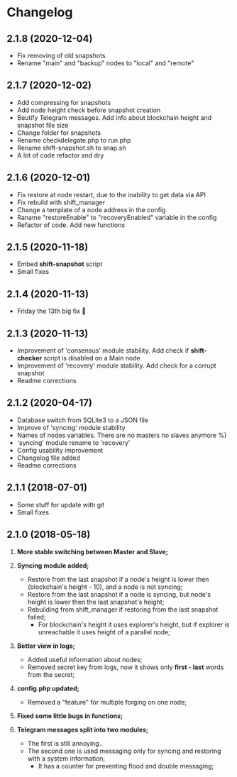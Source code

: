 # Changelog

## 2.1.8 (2020-12-04)

- Fix removing of old snapshots
- Rename "main" and "backup" nodes to "local" and "remote"

## 2.1.7 (2020-12-02)

- Add compressing for snapshots
- Add node height check before snapshot creation
- Beutify Telegram messages. Add info about blockchain height and snapshot file size
- Change folder for snapshots
- Rename checkdelegate.php to run.php
- Rename shift-snapshot.sh to snap.sh
- A lot of code refactor and dry

## 2.1.6 (2020-12-01)

- Fix restore at node restart, due to the inability to get data via API
- Fix rebuild with shift_manager
- Change a template of a node address in the config
- Raname "restoreEnable" to "recoveryEnabled" variable in the config
- Refactor of code. Add new functions

## 2.1.5 (2020-11-18)

- Embed **shift-snapshot** script
- Small fixes

## 2.1.4 (2020-11-13)

- Friday the 13th big fix 🎃

## 2.1.3 (2020-11-13)

- Improvement of 'consensus' module stability. Add check if **shift-checker** script is disabled on a Main node
- Improvement of 'recovery' module stability. Add check for a corrupt snapshot
- Readme corrections

## 2.1.2 (2020-04-17)

- Database switch from SQLite3 to a JSON file
- Improve of 'syncing' module stability
- Names of nodes variables. There are no masters no slaves anymore %)
- 'syncing' module rename to 'recovery'
- Config usability improvement
- Changelog file added
- Readme corrections

## 2.1.1 (2018-07-01)

- Some stuff for update with git
- Small fixes

## 2.1.0 (2018-05-18)

1. **More stable switching between Master and Slave;**

2. **Syncing module added;**
   * Restore from the last snapshot if a node's height is lower then (blockchain's height - 10), and a node is not syncing;
   * Restore from the last snapshot if a node is syncing, but node's height is lower then the last snapshot's height;
   * Rebuilding from shift_manager if restoring from the last snapshot failed;
      * For blockchain's height it uses explorer's height, but if explorer is unreachable it uses height of a parallel node;

3. **Better view in logs;**
   * Added useful information about nodes;
   * Removed secret key from logs, now it shows only **first - last** words from the secret;

4. **config.php updated;**
   * Removed a "feature" for multiple forging on one node;

5. **Fixed some little bugs in functions;**

6. **Telegram messages split into two modules;**
   * The first is still annoying..
   * The second one is used messaging only for syncing and restoring with a system information;
      * It has a counter for preventing flood and double messaging;


<!-- TODO

! Не дисаблить форджинг на бекапе просто так

--
Разделить проверку на форк и создание снапшотов.
Добавить в бд строку форк = фалс
--
сделать команды для shift-checker
reload, rebuild, stop, start, update_manager, update_client, update_wallet, create_snapshot, restore_snapshot
--
Отдельное сообщение при неполучении хейта с ноды
сразу не триггериться, подождать следующей проверки
--

- Посмотреть почему $dataTmsg не присылается в ТГ, если выключен свитчинг

- При форке проверять на коррупт снапшот и рестор фром снапшот

- При форке делать апдейт клиента через ./shift_manager.bash update_client

- Найти возможность проверять целостность снапшота

- Разобраться с необходимостью приписывать http://

- При сломаном снапшоте, добавить проверку на другие снапшоты.

- Add installation guide

- Update screenshots

- В конфиге, вместо мейн и бекап, сделать локал и ремоут ноды, чтобы удобно было переключаться, да и вообще, меньше заморочек

+ Заренеймить checkdelegate.php в run.php
+ Пофиксить вывод размера снапшота
+ Отправлять размер созданного снапшота в телеграм
+ SyncingMessage заменить на recoveryMessage
+ При создании снапшотов проверять хейт ноды
+ окмсг, не проверяет на то запущен шифт или нет. Сделать паузу после перезапуска в 20 секунд.

END TODO -->